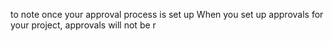  to note once your approval process is set up
When you set up approvals for your project, approvals will not be r
